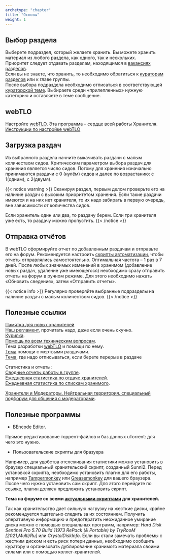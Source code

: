 ```yaml
---
archetype: "chapter"
title: "Основы"
weight: 1
---
```


## Выбор раздела

Выберете подраздел, который желаете хранить. Вы можете хранить материал из любого раздела, как одного, так и нескольких.  
Приоритет следует отдавать разделам, находящимся в [вакансиях разделов].  
Если вы не знаете, что хранить, то необходимо обратиться к [кураторам разделов] или к главе группы.  
После выбора подраздела необходимо отписаться в соответствующей [кураторской теме].
Выбираете среди «прилепленных» нужную категорию и оставляете в теме сообщение.

## webTLO

Настройте [webTLO]. Эта программа – сердце всей работы Хранителя.  
[Инструкции по настройке webTLO]

## Загрузка раздач

Из выбранного раздела начните выкачивать раздачи с малым количеством сидов.
Критическим параметром выбора раздач для хранения является число сидов.
Потому для хранения изначально принимаются раздачи с 0 (нулём) сидов и далее по возрастанию: с 1(одним), с 2(двумя).

{{< notice warning >}}
Сканируя раздел, первым делом проверьте его на наличие раздач с высоким приоритетом хранения.
Если такие раздачи имеются и на них нет хранителя, то их надо забирать в первую очередь, вне зависимости от количества сидов.

Если хранитель один или два, то раздачу берем. Если три хранителя уже есть, то раздачу можно пропустить.
{{< /notice >}}

## Отправка отчётов

В webTLO сформируйте отчет по добавленным раздачам и отправьте его на форум.
Рекомендуется настроить [скрипты автоматизации], чтобы отчеты отправлялись самостоятельно. Оптимальная частота – 1 раз в 7 дней.
После любых значимых изменений в хранимом (добавление новых раздач, удаление уже имеющегося) необходимо сразу отправить отчеты на форум в ручном режиме.
Для этого необходимо нажать «Обновить сведения», затем «Отправить отчеты».

{{< notice info >}}
Регулярно проверяйте выбранные подразделы на наличие раздач с малым количеством сидов.
{{< /notice >}}

## Полезные ссылки
[Памятка для новых хранителей](https://rutracker.org/forum/viewtopic.php?t=6031259)  
[Наш регламент](https://rutracker.org/forum/viewtopic.php?t=3352749), прочитать надо, даже если очень скучно.  
[Курилка](https://rutracker.org/forum/viewtopic.php?t=5998609).  
[Помощь по всем техническим вопросам](https://rutracker.org/forum/viewtopic.php?t=6278196).  
Тема разработки [webTLO] и помощи по нему.  
[Тема](https://rutracker.org/forum/viewtopic.php?t=4816957) помощи с мертвыми раздачами.  
[Тема](https://rutracker.org/forum/viewtopic.php?t=3130748), где надо отписываться, если берете перерыв в раздаче  

Статистика и отчеты:  
[Сводные отчеты работы в группе](https://rutracker.org/forum/viewtopic.php?t=4275633).  
[Ежедневная статистика по отдаче хранителей](https://rutracker.org/forum/viewtopic.php?t=5413252).  
[Ежедневная статистика по спискам хранимого](https://rutracker.org/forum/viewtopic.php?t=5471390).

[Хранители и Модераторы. Нейтральная территория. специальный подфорум для общения с модераторами](https://rutracker.org/forum/viewforum.php?f=962).

## Полезные программы

* BEncode Editor.

Прямое редактирование торрент-файлов и баз данных uTorrent: для чего это нужно.

* Пользовательские скрипты для бразуера

Например, для удобства отслеживания статистики можно установить в браузер специальный хранительский скрипт, созданный Sunni2.
Перед установкой скрипта, необходимо установить плагин для его работы, например [Tampermonkey](https://www.tampermonkey.net) или [Greasemonkey](https://www.greasespot.net) для вашего браузера.
После чего нужно установить сам скрипт. Для этого перейдите по [ссылке](https://gitlab.com/qusielle/keeper-userscripts/-/raw/master/profile_stats.user.js), плагин должен предложить установить скрипт.

**Тема на форуме со всеми [актуальными скриптами] для хранителей.**

Так как хранительство дает сильную нагрузку на жесткие диски, крайне рекомендуется тщательно следить за их состоянием.
Получить оперативную информацию и предотвратить неожиданное умирание диска можно с помощью специальных программ,
например: *Hard Disk Sentinel Pro 5.70 Build 11973 RePack (& Portable) by TryRooM [2021,Multi/Ru]* или *CrystalDiskInfo*.
Если вы стали замечать проблемы с жестким диском и есть риск потери данных, необходимо сообщить куратору и организовать
дублирование хранимого материала своими силами или с помощью коллег-хранителей.


[кураторской теме]: https://rutracker.org/forum/viewforum.php?f=1584

[вакансиях разделов]: https://rutracker.org/forum/viewtopic.php?p=65842856

[кураторам разделов]: https://rutracker.org/forum/viewtopic.php?t=3153800

[webTLO]: https://rutracker.org/forum/viewtopic.php?t=4546540

[Инструкции по настройке webTLO]: https://webtlo.keepers.tech

[скрипты автоматизации]: https://webtlo.keepers.tech/configuration/automation-scripts

[актуальными скриптами]: https://rutracker.org/forum/viewtopic.php?t=6309007
